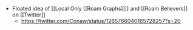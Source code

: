 - Floated idea of [[Local Only [[Roam Graphs]]]] and [[Roam Believers]] on [[Twitter]]
    - https://twitter.com/Conaw/status/1265766040165728257?s=20
